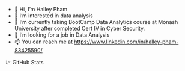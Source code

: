 - 👋 Hi, I’m Halley Pham
- 👀 I’m interested in data analysis
- 🌱 I’m currently taking BootCamp Data Analytics course at Monash University after completed Cert IV in Cyber Security.
- 💞️ I’m looking for a job in Data Analysis
- 📫 You can reach me at https://www.linkedin.com/in/halley-pham-83425590/ 

<!---
Alphaomegainfinity/Alphaomegainfinity is a ✨ special ✨ repository because its `README.md` (this file) appears on your GitHub profile.
You can click the Preview link to take a look at your changes.
--->

📈 GitHub Stats
